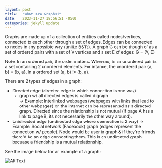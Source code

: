 ```yaml
---
layout: post
title:  "What are Graphs?"
date:   2023-11-27 18:56:51 -0500
categories: jekyll update
---
```


Graphs are made up of a collection of entities called nodes/vertices, connected to each other through a
set of edges. Edges can be connected to nodes in any possible way (unlike BSTs). A graph G can be though of as a set of ordered pairs with a set of V vertices and a set E of edges: G = (V, E) 

Note: In an ordered pair, the order matters. Whereas, in an unordered pair is a set containing 2 unordered elements. For intance, the unordered pair {a, b} = {b, a}. In a ordered set (a, b) != (b, a). 

There are 2 types of edges in a graph: 
- Directed edge (directed edge in which connection is one way) 
  - graph w/ all directed edges is called digraph  
  -> Example: Interlinked webpages (webpages with links that lead to other webpages) on the internet can be represented as a directed graph. Directed since the relationship is not mutual (if page A has a link to 
  page B, its not necessarily the other way around). 
- Unidirected edge (undirected edge where connection is 2 way) 
  -> Example: Social network (Facebook) graph (edges represent the connection w/
  people). Node would be user in graph & if they're friends there'd be an edge connecting them. 
  This is an undirected graph becuase a friendship is a mutual relationship.


See the image below for an example of a graph: 

![Alt Text](https://www.boardinfinity.com/blog/content/images/2023/01/Graphs-in-DSA.png)






[jekyll-docs]: https://jekyllrb.com/docs/home
[jekyll-gh]:   https://github.com/jekyll/jekyll
[jekyll-talk]: https://talk.jekyllrb.com/
